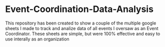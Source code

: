 # Event-Coordination-Data-Analysis
This repository has been created to show a couple of the multiple google sheets I made to track and analize data of all events I oversaw as an Event Coordinator.
These sheets are simple, but were 100% effective and easy to use interally as an organization
